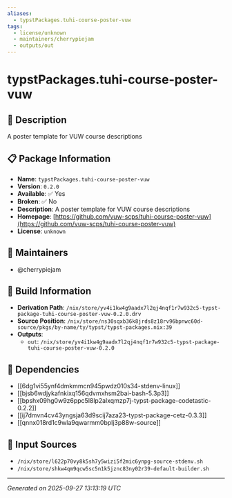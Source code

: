 ```yaml
---
aliases:
  - typstPackages.tuhi-course-poster-vuw
tags:
  - license/unknown
  - maintainers/cherrypiejam
  - outputs/out
---
```


# typstPackages.tuhi-course-poster-vuw

## 📝 Description

A poster template for VUW course descriptions

## 📋 Package Information

- **Name**: `typstPackages.tuhi-course-poster-vuw`
- **Version**: `0.2.0`
- **Available**: ✅ Yes
- **Broken**: ✅ No
- **Description**: A poster template for VUW course descriptions
- **Homepage**: [https://github.com/vuw-scps/tuhi-course-poster-vuw](https://github.com/vuw-scps/tuhi-course-poster-vuw)
- **License**: `unknown`
## 👥 Maintainers

- @cherrypiejam


## 🔧 Build Information

- **Derivation Path**: `/nix/store/yv4i1kw4g9aadx7l2qj4nqf1r7w932c5-typst-package-tuhi-course-poster-vuw-0.2.0.drv`
- **Source Position**: `/nix/store/ns30sqxb36k8jrds8z18rv96bpnwc60d-source/pkgs/by-name/ty/typst/typst-packages.nix:39`
- **Outputs**:
  - `out`:  `/nix/store/yv4i1kw4g9aadx7l2qj4nqf1r7w932c5-typst-package-tuhi-course-poster-vuw-0.2.0`

## 🔗 Dependencies

- [[6dg1vi55ynf4dmkmmcn945pwdz010s34-stdenv-linux]]
- [[bjsb6wdjykafnkixq156qdvmxhsm2bai-bash-5.3p3]]
- [[bpshx09hg0w9z6ppc5l8lp2alxqmzp7j-typst-package-codetastic-0.2.2]]
- [[ij7dmvn4cv43yngsja63d9scij7aza23-typst-package-cetz-0.3.3]]
- [[qnnx018rd1c9wla9qwarmm0bplj3p88w-source]]

## 📁 Input Sources

- `/nix/store/l622p70vy8k5sh7y5wizi5f2mic6ynpg-source-stdenv.sh`
- `/nix/store/shkw4qm9qcw5sc5n1k5jznc83ny02r39-default-builder.sh`

---
*Generated on 2025-09-27 13:13:19 UTC*
